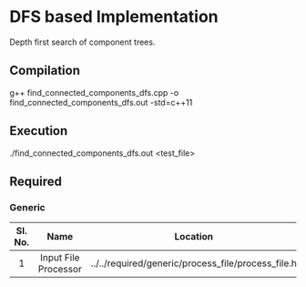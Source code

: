 # DFS based Implementation
Depth first search of component trees.

## Compilation
g++ find_connected_components_dfs.cpp -o find_connected_components_dfs.out -std=c++11

## Execution
./find_connected_components_dfs.out <test_file>

## Required

### Generic
|Sl. No.|Name|Location|Usage|
|:---:|:---:|:---:|:---:|
|1|Input File Processor|../../required/generic/process_file/process_file.h|{"functions":["process_file"]}|
